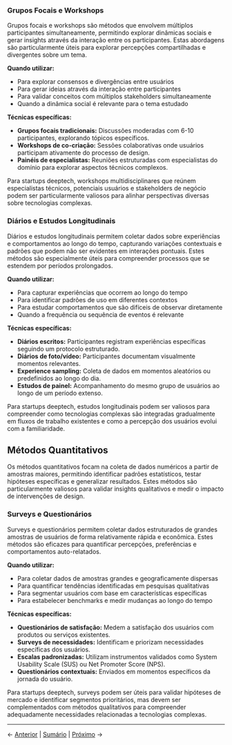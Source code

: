 ### Grupos Focais e Workshops

Grupos focais e workshops são métodos que envolvem múltiplos participantes simultaneamente, permitindo explorar dinâmicas sociais e gerar insights através da interação entre os participantes. Estas abordagens são particularmente úteis para explorar percepções compartilhadas e divergentes sobre um tema.

**Quando utilizar:**
- Para explorar consensos e divergências entre usuários
- Para gerar ideias através da interação entre participantes
- Para validar conceitos com múltiplos stakeholders simultaneamente
- Quando a dinâmica social é relevante para o tema estudado

**Técnicas específicas:**
- **Grupos focais tradicionais:** Discussões moderadas com 6-10 participantes, explorando tópicos específicos.
- **Workshops de co-criação:** Sessões colaborativas onde usuários participam ativamente do processo de design.
- **Painéis de especialistas:** Reuniões estruturadas com especialistas do domínio para explorar aspectos técnicos complexos.

Para startups deeptech, workshops multidisciplinares que reúnem especialistas técnicos, potenciais usuários e stakeholders de negócio podem ser particularmente valiosos para alinhar perspectivas diversas sobre tecnologias complexas.

### Diários e Estudos Longitudinais

Diários e estudos longitudinais permitem coletar dados sobre experiências e comportamentos ao longo do tempo, capturando variações contextuais e padrões que podem não ser evidentes em interações pontuais. Estes métodos são especialmente úteis para compreender processos que se estendem por períodos prolongados.

**Quando utilizar:**
- Para capturar experiências que ocorrem ao longo do tempo
- Para identificar padrões de uso em diferentes contextos
- Para estudar comportamentos que são difíceis de observar diretamente
- Quando a frequência ou sequência de eventos é relevante

**Técnicas específicas:**
- **Diários escritos:** Participantes registram experiências específicas seguindo um protocolo estruturado.
- **Diários de foto/vídeo:** Participantes documentam visualmente momentos relevantes.
- **Experience sampling:** Coleta de dados em momentos aleatórios ou predefinidos ao longo do dia.
- **Estudos de painel:** Acompanhamento do mesmo grupo de usuários ao longo de um período extenso.

Para startups deeptech, estudos longitudinais podem ser valiosos para compreender como tecnologias complexas são integradas gradualmente em fluxos de trabalho existentes e como a percepção dos usuários evolui com a familiaridade.

## Métodos Quantitativos

Os métodos quantitativos focam na coleta de dados numéricos a partir de amostras maiores, permitindo identificar padrões estatísticos, testar hipóteses específicas e generalizar resultados. Estes métodos são particularmente valiosos para validar insights qualitativos e medir o impacto de intervenções de design.

### Surveys e Questionários

Surveys e questionários permitem coletar dados estruturados de grandes amostras de usuários de forma relativamente rápida e econômica. Estes métodos são eficazes para quantificar percepções, preferências e comportamentos auto-relatados.

**Quando utilizar:**
- Para coletar dados de amostras grandes e geograficamente dispersas
- Para quantificar tendências identificadas em pesquisas qualitativas
- Para segmentar usuários com base em características específicas
- Para estabelecer benchmarks e medir mudanças ao longo do tempo

**Técnicas específicas:**
- **Questionários de satisfação:** Medem a satisfação dos usuários com produtos ou serviços existentes.
- **Surveys de necessidades:** Identificam e priorizam necessidades específicas dos usuários.
- **Escalas padronizadas:** Utilizam instrumentos validados como System Usability Scale (SUS) ou Net Promoter Score (NPS).
- **Questionários contextuais:** Enviados em momentos específicos da jornada do usuário.

Para startups deeptech, surveys podem ser úteis para validar hipóteses de mercado e identificar segmentos prioritários, mas devem ser complementados com métodos qualitativos para compreender adequadamente necessidades relacionadas a tecnologias complexas.

---

← [Anterior](./1.2.2_metodos_pesquisa_parte1.md) | [Sumário](../../sumario.md) | [Próximo](./1.2.2_metodos_pesquisa_parte3.md) →